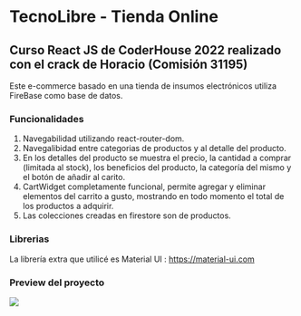 # TecnoLibre - Tienda Online

## Curso React JS de CoderHouse 2022 realizado con el crack de Horacio (Comisión 31195)

Este e-commerce basado en una tienda de insumos electrónicos utiliza FireBase como base de datos.

### Funcionalidades
1. Navegabilidad utilizando react-router-dom.
2. Navegalibidad entre categorias de productos y al detalle del producto.
3. En los detalles del producto se muestra el precio, la cantidad a comprar (limitada al stock), los beneficios del producto, la categoría del mismo y el botón de añadir al carito.
4. CartWidget completamente funcional, permite agregar y eliminar elementos del carrito a gusto, mostrando en todo momento el total de los productos a adquirir.
5. Las colecciones creadas en firestore son de productos.

### Librerias
La librería extra que utilicé es Material UI : https://material-ui.com

### Preview del proyecto

<img src="/src/screen/Animacion.gif">
